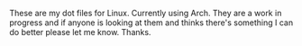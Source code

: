 These are my dot files for Linux. Currently using Arch. They are a work in progress and if anyone is looking at them and thinks there's something I can do better please let me know. Thanks.
